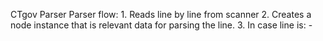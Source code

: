 CTgov Parser
Parser flow:
    1. Reads line by line from scanner
    2. Creates a node instance that is relevant data for parsing the line.
    3. In case line is:
        - 

